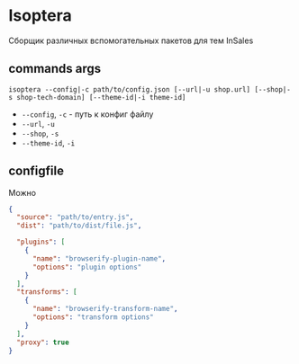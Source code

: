 # Isoptera

Сборщик различных вспомогательных пакетов для тем InSales

## commands args

`isoptera --config|-c path/to/config.json [--url|-u shop.url] [--shop|-s shop-tech-domain] [--theme-id|-i theme-id]`

* `--config`, `-c` - путь к конфиг файлу
* `--url`, `-u`
* `--shop`, `-s`
* `--theme-id`, `-i`

## configfile

Можно

````json
{
  "source": "path/to/entry.js",
  "dist": "path/to/dist/file.js",

  "plugins": [
    {
      "name": "browserify-plugin-name",
      "options": "plugin options"
    }
  ],
  "transforms": [
    {
      "name": "browserify-transform-name",
      "options": "transform options"
    }
  ],
  "proxy": true
}
````
